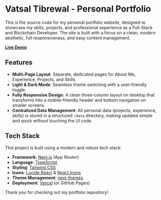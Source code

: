 # Vatsal Tibrewal - Personal Portfolio

This is the source code for my personal portfolio website, designed to showcase my skills, projects, and professional experience as a Full-Stack and Blockchain Developer. The site is built with a focus on a clean, modern aesthetic, full responsiveness, and easy content management.

**[Live Demo](https://vatsaltibrewal.com/)**

## Features

- **Multi-Page Layout**: Separate, dedicated pages for About Me, Experience, Projects, and Skills.
- **Light & Dark Mode**: Seamless theme switching with a user-friendly toggle.
- **Fully Responsive Design**: A clean three-column layout on desktop that transforms into a mobile-friendly header and bottom navigation on smaller screens.
- **Centralized Data Management**: All personal data (projects, experience, skills) is stored in a structured `/data` directory, making updates simple and quick without touching the UI code.

## Tech Stack

This project is built using a modern and robust tech stack:

- **Framework**: [Next.js](https://nextjs.org/) (App Router)
- **Language**: [TypeScript](https://www.typescriptlang.org/)
- **Styling**: [Tailwind CSS](https://tailwindcss.com/)
- **Icons**: [Lucide React](https://lucide.dev/) & [React Icons](https://react-icons.github.io/react-icons/)
- **Theme Management**: [next-themes](https://github.com/pacocoursey/next-themes)
- **Deployment**: [Vercel](https://vercel.com/) (or GitHub Pages)

Thank you for checking out my portfolio repository!
